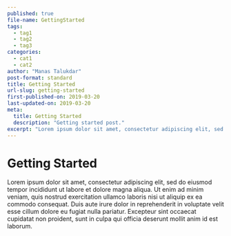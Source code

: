 ```yaml
---
published: true
file-name: GettingStarted
tags:
  - tag1
  - tag2
  - tag3
categories:
  - cat1
  - cat2
author: "Manas Talukdar"
post-format: standard
title: Getting Started
url-slug: getting-started
first-published-on: 2019-03-20
last-updated-on: 2019-03-20
meta:
  title: Getting Started
  description: "Getting started post."
excerpt: "Lorem ipsum dolor sit amet, consectetur adipiscing elit, sed do eiusmod tempor incididunt"
---
```


# Getting Started

Lorem ipsum dolor sit amet, consectetur adipiscing elit, sed do eiusmod tempor incididunt ut labore et dolore magna aliqua. Ut enim ad minim veniam, quis nostrud exercitation ullamco laboris nisi ut aliquip ex ea commodo consequat. Duis aute irure dolor in reprehenderit in voluptate velit esse cillum dolore eu fugiat nulla pariatur. Excepteur sint occaecat cupidatat non proident, sunt in culpa qui officia deserunt mollit anim id est laborum.

